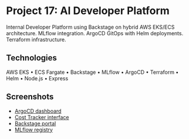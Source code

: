 # Project 17: AI Developer Platform

Internal Developer Platform using Backstage on hybrid AWS EKS/ECS architecture. MLflow integration. ArgoCD GitOps with Helm deployments. Terraform infrastructure.

## Technologies

AWS EKS • ECS Fargate • Backstage • MLflow • ArgoCD • Terraform • Helm • Node.js • Express

## Screenshots

- [ArgoCD dashboard](screenshots/argocd-dashboard.png)
- [Cost Tracker interface](screenshots/cost-tracker.png)
- [Backstage portal](screenshots/backstage-portal.png)
- [MLflow registry](screenshots/mlflow-registry.png)